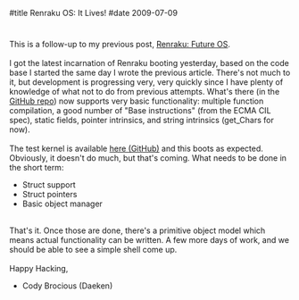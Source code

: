 #title Renraku OS: It Lives!
#date 2009-07-09

# 

This is a follow-up to my previous post, [Renraku: Future OS][1].   
   
I got the latest incarnation of Renraku booting yesterday, based on the code base I started the same day I wrote the previous article. There's not much to it, but development is progressing very, very quickly since I have plenty of knowledge of what not to do from previous attempts. What's there (in the [GitHub repo][2]) now supports very basic functionality: multiple function compilation, a good number of "Base instructions" (from the ECMA CIL spec), static fields, pointer intrinsics, and string intrinsics (get_Chars for now).   
   
The test kernel is available [here (GitHub)][3] and this boots as expected. Obviously, it doesn't do much, but that's coming. What needs to be done in the short term:

 [1]: http://daeken.com/renraku-future-os
 [2]: http://github.com/daeken/RenrakuOS/tree/master
 [3]: http://github.com/daeken/RenrakuOS/blob/master/TestKernel/Main.boo

*   Struct support
*   Struct pointers
*   Basic object manager

  
   
That's it. Once those are done, there's a primitive object model which means actual functionality can be written. A few more days of work, and we should be able to see a simple shell come up.   
   
Happy Hacking,   
- Cody Brocious (Daeken)
